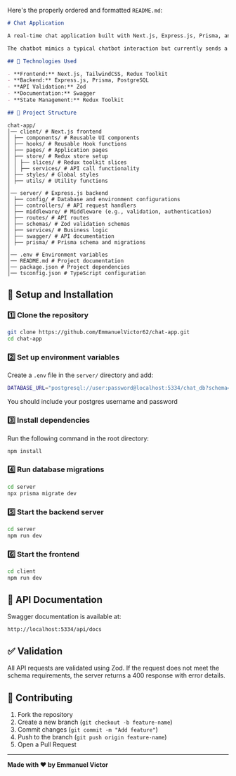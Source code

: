 Here's the properly ordered and formatted `README.md`:

```md
# Chat Application

A real-time chat application built with Next.js, Express.js, Prisma, and PostgreSQL. This project includes features such as chatbot interactions and API validation using Zod.

The chatbot mimics a typical chatbot interaction but currently sends a hardcoded response for testing purposes instead of generating dynamic replies.

## 🚀 Technologies Used

- **Frontend:** Next.js, TailwindCSS, Redux Toolkit
- **Backend:** Express.js, Prisma, PostgreSQL
- **API Validation:** Zod
- **Documentation:** Swagger
- **State Management:** Redux Toolkit

## 📁 Project Structure
```

```
chat-app/
│── client/ # Next.js frontend
│ ├── components/ # Reusable UI components
│ ├── hooks/ # Reusable Hook functions
│ ├── pages/ # Application pages
│ ├── store/ # Redux store setup
│ │ ├── slices/ # Redux toolkit slices
│ │ ├── services/ # API call functionality
│ ├── styles/ # Global styles
│ ├── utils/ # Utility functions
│
│── server/ # Express.js backend
│ ├── config/ # Database and environment configurations
│ ├── controllers/ # API request handlers
│ ├── middleware/ # Middleware (e.g., validation, authentication)
│ ├── routes/ # API routes
│ ├── schemas/ # Zod validation schemas
│ ├── services/ # Business logic
│ ├── swagger/ # API documentation
│ ├── prisma/ # Prisma schema and migrations
│
│── .env # Environment variables
│── README.md # Project documentation
│── package.json # Project dependencies
│── tsconfig.json # TypeScript configuration

```

## 🔧 Setup and Installation

### 1️⃣ Clone the repository

```sh
git clone https://github.com/EmmanuelVictor62/chat-app.git
cd chat-app
```

### 2️⃣ Set up environment variables

Create a `.env` file in the `server/` directory and add:

```sh
DATABASE_URL="postgresql://user:password@localhost:5334/chat_db?schema=public"
```

You should include your postgres username and password

### 3️⃣ Install dependencies

Run the following command in the root directory:

```sh
npm install
```

### 4️⃣ Run database migrations

```sh
cd server
npx prisma migrate dev
```

### 5️⃣ Start the backend server

```sh
cd server
npm run dev
```

### 6️⃣ Start the frontend

```sh
cd client
npm run dev
```

## 📝 API Documentation

Swagger documentation is available at:

```
http://localhost:5334/api/docs
```

## ✅ Validation

All API requests are validated using Zod. If the request does not meet the schema requirements, the server returns a 400 response with error details.

## 📌 Contributing

1. Fork the repository
2. Create a new branch (`git checkout -b feature-name`)
3. Commit changes (`git commit -m "Add feature"`)
4. Push to the branch (`git push origin feature-name`)
5. Open a Pull Request

---

**Made with ❤️ by Emmanuel Victor**
